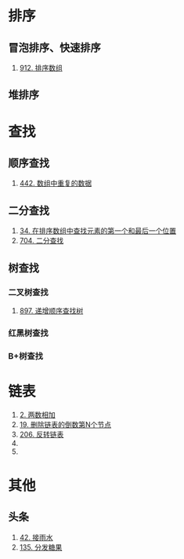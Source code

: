 # 排序
## 冒泡排序、快速排序
1. [912. 排序数组](https://leetcode-cn.com/problems/sort-an-array/)

## 堆排序

# 查找
## 顺序查找
1. [442. 数组中重复的数据](https://leetcode-cn.com/problems/find-all-duplicates-in-an-array)

## 二分查找
1. [34. 在排序数组中查找元素的第一个和最后一个位置](https://leetcode-cn.com/problems/find-first-and-last-position-of-element-in-sorted-array/)
1. [704. 二分查找](https://leetcode-cn.com/problems/binary-search/)

## 树查找
### 二叉树查找
1. [897. 递增顺序查找树](https://leetcode-cn.com/problems/increasing-order-search-tree/)

### 红黑树查找

### B+树查找

# 链表
1. [2. 两数相加](https://leetcode-cn.com/problems/add-two-numbers/)
1. [19. 删除链表的倒数第N个节点](https://leetcode-cn.com/problems/remove-nth-node-from-end-of-list/)
1. [206. 反转链表](https://leetcode-cn.com/problems/reverse-linked-list/)
1. []()
1. []()

# 其他
## 头条
1. [42. 接雨水](https://leetcode-cn.com/problems/trapping-rain-water/)
1. [135. 分发糖果](https://leetcode-cn.com/problems/candy/solution/fen-fa-tang-guo-by-leetcode/)


